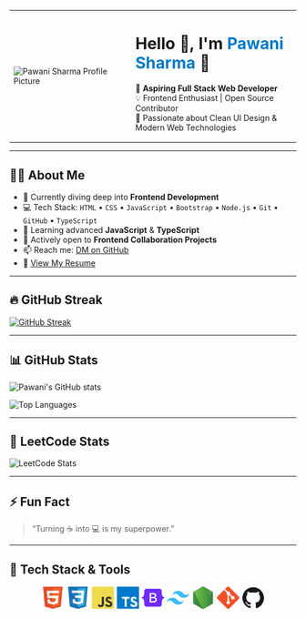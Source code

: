 <table>
  <tr>
    <td width="200px">
      <img src="https://media.licdn.com/dms/image/v2/D5603AQGlrNFjMKhyxg/profile-displayphoto-shrink_200_200/B56ZdcxxEaGQAc-/0/1749608240618?e=2147483647&v=beta&t=xetdo4m-rBsNLW_z8hrSusBFz5nQp8IDJE9kK28Dsqk" width="100%" alt="Pawani Sharma Profile Picture"/>
    </td>
    <td>
      <h1>Hello 👋, I'm <span style="color:#007acc;">Pawani Sharma</span> 🚀</h1>
      <p>
        🌟 <strong>Aspiring Full Stack Web Developer</strong> <br>
        💡 Frontend Enthusiast | Open Source Contributor <br>
        🎨 Passionate about Clean UI Design & Modern Web Technologies
      </p>
    </td>
  </tr>
</table>

---

## 🧑‍💻 About Me

- 🔭 Currently diving deep into **Frontend Development**
- 💻 Tech Stack:
  `HTML` • `CSS` • `JavaScript` • `Bootstrap` • `Node.js` • `Git` • `GitHub` • `TypeScript`
- 📘 Learning advanced **JavaScript** & **TypeScript**
- 🤝 Actively open to **Frontend Collaboration Projects**
- 📫 Reach me: [DM on GitHub](https://github.com/Pawanisharma12)
- 📄 [View My Resume](https://drive.google.com/file/d/1g_KE0CEiye_npoaSyP5-mePLnXnY1d6c/view?usp=sharing)

---

## 🔥 GitHub Streak

[![GitHub Streak](https://streak-stats.demolab.com?user=Pawanisharma12&theme=tokyonight&border_radius=5)](https://git.io/streak-stats)

---

## 📊 GitHub Stats

![Pawani's GitHub stats](https://github-readme-stats.vercel.app/api?username=Pawanisharma12&show_icons=true&theme=tokyonight&hide_border=true&border_radius=10)

![Top Languages](https://github-readme-stats.vercel.app/api/top-langs/?username=Pawanisharma12&layout=compact&theme=tokyonight&hide_border=true&border_radius=10)

---

## 🧠 LeetCode Stats

![LeetCode Stats](https://leetcard.jacoblin.cool/Pawani_Sharma?theme=dark&font=baloo)

---

## ⚡ Fun Fact

> “Turning ☕ into 💻 is my superpower.”

---

## 🚀 Tech Stack & Tools

<p align="center">
  <img src="https://raw.githubusercontent.com/devicons/devicon/master/icons/html5/html5-original.svg" alt="HTML" width="40"/>
  <img src="https://raw.githubusercontent.com/devicons/devicon/master/icons/css3/css3-original.svg" alt="CSS" width="40"/>
  <img src="https://raw.githubusercontent.com/devicons/devicon/master/icons/javascript/javascript-original.svg" alt="JavaScript" width="40"/>
  <img src="https://raw.githubusercontent.com/devicons/devicon/master/icons/typescript/typescript-original.svg" alt="TypeScript" width="40"/>
  <img src="https://raw.githubusercontent.com/devicons/devicon/master/icons/bootstrap/bootstrap-plain.svg" alt="Bootstrap" width="40"/>
  <img src="https://raw.githubusercontent.com/devicons/devicon/master/icons/tailwindcss/tailwindcss-plain.svg" alt="Tailwind" width="40"/>
  <img src="https://raw.githubusercontent.com/devicons/devicon/master/icons/nodejs/nodejs-original.svg" alt="Node.js" width="40"/>
  <img src="https://raw.githubusercontent.com/devicons/devicon/master/icons/git/git-original.svg" alt="Git" width="40"/>
  <img src="https://raw.githubusercontent.com/devicons/devicon/master/icons/github/github-original.svg" alt="GitHub" width="40"/>
</p>




